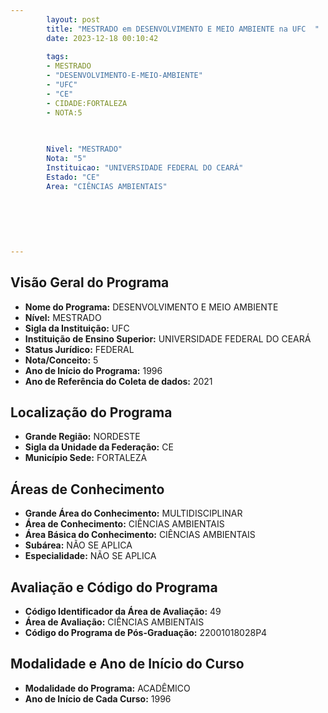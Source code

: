 ```yaml
---
        layout: post
        title: "MESTRADO em DESENVOLVIMENTO E MEIO AMBIENTE na UFC  "
        date: 2023-12-18 00:10:42
     
        tags:
        - MESTRADO
        - "DESENVOLVIMENTO-E-MEIO-AMBIENTE"
        - "UFC"
        - "CE"
        - CIDADE:FORTALEZA
        - NOTA:5
        
       

        Nivel: "MESTRADO"
        Nota: "5"
        Instituicao: "UNIVERSIDADE FEDERAL DO CEARÁ"
        Estado: "CE"
        Area: "CIÊNCIAS AMBIENTAIS"
        
        
        
        
        
        
---
```

## Visão Geral do Programa
- **Nome do Programa:** DESENVOLVIMENTO E MEIO AMBIENTE
- **Nível:** MESTRADO
- **Sigla da Instituição:** UFC
- **Instituição de Ensino Superior:** UNIVERSIDADE FEDERAL DO CEARÁ
- **Status Jurídico:** FEDERAL
- **Nota/Conceito:** 5
- **Ano de Início do Programa:** 1996
- **Ano de Referência do Coleta de dados:** 2021

## Localização do Programa
- **Grande Região:** NORDESTE
- **Sigla da Unidade da Federação:** CE
- **Município Sede:** FORTALEZA

## Áreas de Conhecimento
- **Grande Área do Conhecimento:** MULTIDISCIPLINAR
- **Área de Conhecimento:** CIÊNCIAS AMBIENTAIS
- **Área Básica do Conhecimento:** CIÊNCIAS AMBIENTAIS
- **Subárea:** NÃO SE APLICA
- **Especialidade:** NÃO SE APLICA

## Avaliação e Código do Programa
- **Código Identificador da Área de Avaliação:** 49
- **Área de Avaliação:** CIÊNCIAS AMBIENTAIS
- **Código do Programa de Pós-Graduação:** 22001018028P4


## Modalidade e Ano de Início do Curso
- **Modalidade do Programa:** ACADÊMICO
- **Ano de Início de Cada Curso:** 1996
